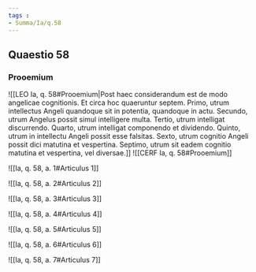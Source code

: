 ```yaml
---
tags : 
- Summa/Ia/q.58
---
```


## Quaestio 58

### Prooemium

![[LEO Ia, q. 58#Prooemium|Post haec considerandum est de modo angelicae cognitionis. Et circa hoc quaeruntur septem. Primo, utrum intellectus Angeli quandoque sit in potentia, quandoque in actu. Secundo, utrum Angelus possit simul intelligere multa. Tertio, utrum intelligat discurrendo. Quarto, utrum intelligat componendo et dividendo. Quinto, utrum in intellectu Angeli possit esse falsitas. Sexto, utrum cognitio Angeli possit dici matutina et vespertina. Septimo, utrum sit eadem cognitio matutina et vespertina, vel diversae.]]
![[CERF Ia, q. 58#Prooemium]]

![[Ia, q. 58, a. 1#Articulus 1]]

![[Ia, q. 58, a. 2#Articulus 2]]

![[Ia, q. 58, a. 3#Articulus 3]]

![[Ia, q. 58, a. 4#Articulus 4]]

![[Ia, q. 58, a. 5#Articulus 5]]

![[Ia, q. 58, a. 6#Articulus 6]]

![[Ia, q. 58, a. 7#Articulus 7]]

